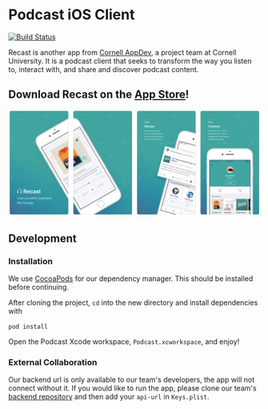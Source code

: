 # Podcast iOS Client

[![Build Status](https://travis-ci.org/cuappdev/podcast-ios.svg?branch=master)](https://travis-ci.org/cuappdev/podcast-ios)

Recast is another app from [Cornell AppDev](http://cornellappdev.com), a project team at Cornell University. It is a podcast client that seeks to transform the way you listen to, interact with, and share and discover podcast content.

## Download Recast on the [App Store](https://itunes.apple.com/us/app/recast-find-share-podcasts/id1182878908?ls=1&mt=8)!

![Recast](Marketing/preview.png)

## Development
### Installation
We use [CocoaPods](http://cocoapods.org) for our dependency manager. This should be installed before continuing.

After cloning the project, `cd` into the new directory and install dependencies with
```
pod install
```
Open the Podcast Xcode workspace, `Podcast.xcworkspace`, and enjoy!

### External Collaboration
Our backend url is only available to our team's developers, the app will not connect without it. If you would like to run the app, please clone our team's [backend repository](https://github.com/cuappdev/podcast-backend) and then add your `api-url` in `Keys.plist`.
